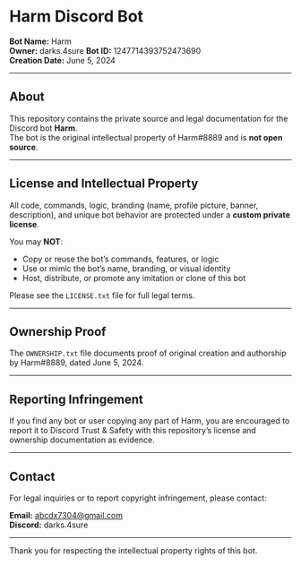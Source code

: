 # Harm Discord Bot

**Bot Name:** Harm  
**Owner:** darks.4sure
**Bot ID:** 1247714393752473690  
**Creation Date:** June 5, 2024

---

## About

This repository contains the private source and legal documentation for the Discord bot **Harm**.  
The bot is the original intellectual property of Harm#8889 and is **not open source**.

---

## License and Intellectual Property

All code, commands, logic, branding (name, profile picture, banner, description), and unique bot behavior are protected under a **custom private license**.

You may **NOT**:
- Copy or reuse the bot’s commands, features, or logic
- Use or mimic the bot’s name, branding, or visual identity
- Host, distribute, or promote any imitation or clone of this bot

Please see the `LICENSE.txt` file for full legal terms.

---

## Ownership Proof

The `OWNERSHIP.txt` file documents proof of original creation and authorship by Harm#8889, dated June 5, 2024.

---

## Reporting Infringement

If you find any bot or user copying any part of Harm, you are encouraged to report it to Discord Trust & Safety with this repository’s license and ownership documentation as evidence.

---

## Contact

For legal inquiries or to report copyright infringement, please contact:

**Email:** abcdx7304@gmail.com  
**Discord:** darks.4sure

---

Thank you for respecting the intellectual property rights of this bot.
